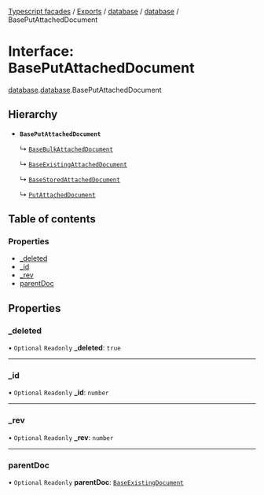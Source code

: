 [Typescript facades](../index.md) / [Exports](../modules.md) / [database](../modules/database.md) / [database](../modules/database.database.md) / BasePutAttachedDocument

# Interface: BasePutAttachedDocument

[database](../modules/database.md).[database](../modules/database.database.md).BasePutAttachedDocument

## Hierarchy

- **`BasePutAttachedDocument`**

  ↳ [`BaseBulkAttachedDocument`](database.database.BaseBulkAttachedDocument.md)

  ↳ [`BaseExistingAttachedDocument`](database.database.BaseExistingAttachedDocument.md)

  ↳ [`BaseStoredAttachedDocument`](database.database.BaseStoredAttachedDocument.md)

  ↳ [`PutAttachedDocument`](database.database.PutAttachedDocument.md)

## Table of contents

### Properties

- [\_deleted](database.database.BasePutAttachedDocument.md#_deleted)
- [\_id](database.database.BasePutAttachedDocument.md#_id)
- [\_rev](database.database.BasePutAttachedDocument.md#_rev)
- [parentDoc](database.database.BasePutAttachedDocument.md#parentdoc)

## Properties

### \_deleted

• `Optional` `Readonly` **\_deleted**: ``true``

___

### \_id

• `Optional` `Readonly` **\_id**: `number`

___

### \_rev

• `Optional` `Readonly` **\_rev**: `number`

___

### parentDoc

• `Optional` `Readonly` **parentDoc**: [`BaseExistingDocument`](database.database.BaseExistingDocument.md)
